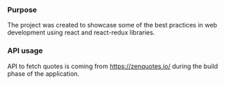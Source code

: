 ### Purpose
The project was created to showcase some of the best practices in web development using react and react-redux libraries. 

### API usage
API to fetch quotes is coming from https://zenquotes.io/ during the build phase of the application.
